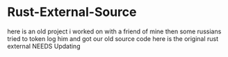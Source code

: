 # Rust-External-Source
here is an old project i worked on with a friend of mine then some russians tried to token log him and got our old source code here is the original rust external NEEDS Updating
